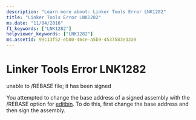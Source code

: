 ```yaml
---
description: "Learn more about: Linker Tools Error LNK1282"
title: "Linker Tools Error LNK1282"
ms.date: "11/04/2016"
f1_keywords: ["LNK1282"]
helpviewer_keywords: ["LNK1282"]
ms.assetid: 99c13f52-eb80-46ce-a5b9-4537583e32a9
---
```

# Linker Tools Error LNK1282

unable to /REBASE file; it has been signed

You attempted to change the base address of a signed assembly with the /REBASE option for [editbin](../../build/reference/editbin-reference.md). To do this, first change the base address and then sign the assembly.
